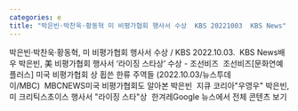 ```yaml
---
categories: e
title: "박은빈·박찬욱·황동혁 미 비평가협회 행사서 수상  KBS 20221003  KBS News"
---
```

박은빈·박찬욱·황동혁, 미 비평가협회 행사서 수상 / KBS 2022.10.03.&nbsp;&nbsp;KBS News배우 박은빈, 美 비평가협회 행사서 ‘라이징 스타상’ 수상 - 조선비즈&nbsp;&nbsp;조선비즈[문화연예 플러스] 미국 비평가협회 상 휩쓴 한류 주역들 (2022.10.03/뉴스투데이/MBC)&nbsp;&nbsp;MBCNEWS미국 비평가협회도 알아본 박은빈&nbsp;&nbsp;지큐 코리아"우영우" 박은빈, 미 크리틱스초이스 행사서 "라이징 스타"상&nbsp;&nbsp;한겨레Google 뉴스에서 전체 콘텐츠 보기